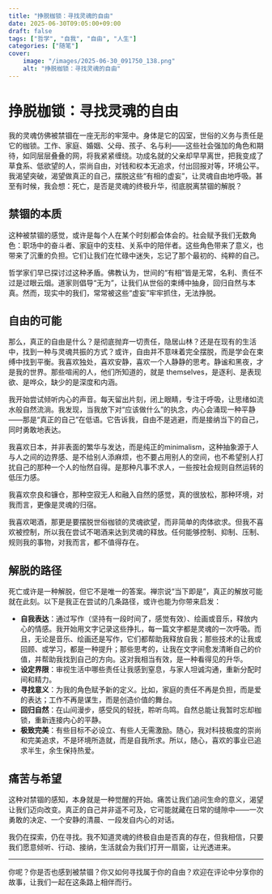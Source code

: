 ```yaml
---
title: "挣脱枷锁：寻找灵魂的自由"
date: 2025-06-30T09:05:00+09:00
draft: false
tags: ["哲学", "自我", "自由", "人生"]
categories: ["随笔"]
cover:
    image: "/images/2025-06-30_091750_138.png" 
    alt: "挣脱枷锁：寻找灵魂的自由"
---
```


# 挣脱枷锁：寻找灵魂的自由

我的灵魂仿佛被禁锢在一座无形的牢笼中。身体是它的囚室，世俗的义务与责任是它的枷锁。工作、家庭、婚姻、父母、孩子、名与利——这些社会强加的角色和期待，如同层层叠叠的网，将我紧紧缠绕。功成名就的父亲却早早离世，把我变成了草食系、低欲望的人，崇尚自由，对钱和权本无追求，付出回报对等，环境公平。我渴望突破，渴望做真正的自己，摆脱这些“有相的虚妄”，让灵魂自由地呼吸。甚至有时候，我会想：死亡，是否是灵魂的终极升华，彻底脱离禁锢的解脱？

## 禁锢的本质

这种被禁锢的感觉，或许是每个人在某个时刻都会体会的。社会赋予我们无数角色：职场中的奋斗者、家庭中的支柱、关系中的陪伴者。这些角色带来了意义，也带来了沉重的负担。它们让我们在忙碌中迷失，忘记了那个最初的、纯粹的自己。

哲学家们早已探讨过这种矛盾。佛教认为，世间的“有相”皆是无常，名利、责任不过是过眼云烟。道家则倡导“无为”，让我们从世俗的束缚中抽身，回归自然与本真。然而，现实中的我们，常常被这些“虚妄”牢牢抓住，无法挣脱。

## 自由的可能

那么，真正的自由是什么？是彻底抛弃一切责任，隐居山林？还是在现有的生活中，找到一种与灵魂共振的方式？或许，自由并不意味着完全摆脱，而是学会在束缚中找到平衡。我喜欢独处，喜欢安静，喜欢一个人静静的思考。静谧和黑夜，才是我的世界。那些喧闹的人，他们所知道的，就是 themselves，是逐利、是表现欲、是哗众，缺少的是深度和内涵。

我开始尝试倾听内心的声音。每天留出片刻，闭上眼睛，专注于呼吸，让思绪如流水般自然流淌。我发现，当我放下对“应该做什么”的执念，内心会涌现一种平静——那是“真正的自己”在低语。它告诉我，自由不是逃避，而是接纳当下的自己，同时勇敢地表达。

我喜欢日本，并非表面的繁华与发达，而是纯正的minimalism，这种抽象源于人与人之间的边界感、是不给别人添麻烦，也不要占用别人的空间，也不希望别人打扰自己的那种一个人的怡然自得。是那种凡事不求人，一些按社会规则自然运转的低压力感。

我喜欢奈良和镰仓，那种空寂无人和融入自然的感觉，真的很放松，那种环境，对我而言，更像是灵魂的归宿。

我喜欢喝酒，那更是要摆脱世俗枷锁的灵魂欲望，而非简单的肉体欲求。但我不喜欢被控制，所以我在尝试不喝酒来达到灵魂的释放。任何能够控制、抑制、压制、规则我的事物，对我而言，都不值得存在。

## 解脱的路径

死亡或许是一种解脱，但它不是唯一的答案。禅宗说“当下即是”，真正的解放可能就在此刻。以下是我正在尝试的几条路径，或许也能为你带来启发：

- **自我表达**：通过写作（坚持有一段时间了，感觉有效）、绘画或音乐，释放内心的情感。我开始用文字记录这些挣扎，每一篇文字都是灵魂的一次呼吸。而且，无论是音乐、绘画还是写作，它们都帮助我释放自我；那些技术的让我或回顾、或学习，都是一种提升；那些思考的，让我在文字间愈发清晰自己的价值，并帮助我找到自己的方向。这对我相当有效，是一种看得见的升华。
- **设定界限**：审视生活中哪些责任让我感到窒息，与家人坦诚沟通，重新分配时间和精力。
- **寻找意义**：为我的角色赋予新的定义。比如，家庭的责任不再是负担，而是爱的表达；工作不再是谋生，而是创造价值的舞台。
- **回归自然**：在山间漫步，感受风的轻抚，聆听鸟鸣。自然总能让我暂时忘却枷锁，重新连接内心的平静。
- **极致完美**：有些目标不必设立、有些人无需激励。随心，我对科技极度的崇尚和完美追求，不是环境所造就，而是自我所求。所以，随心，喜欢的事业已追求半生，余生保持热爱。

## 痛苦与希望

这种对禁锢的感知，本身就是一种觉醒的开始。痛苦让我们追问生命的意义，渴望让我们迈向改变。真正的自己并非遥不可及，它可能就藏在日常的缝隙中——一次勇敢的决定、一个安静的清晨、一段发自内心的对话。

我仍在探索，仍在寻找。我不知道灵魂的终极自由是否真的存在，但我相信，只要我们愿意倾听、行动、接纳，生活就会为我们打开一扇窗，让光透进来。

---
你呢？你是否也感到被禁锢？你又如何寻找属于你的自由？欢迎在评论中分享你的故事，让我们一起在这条路上相伴而行。